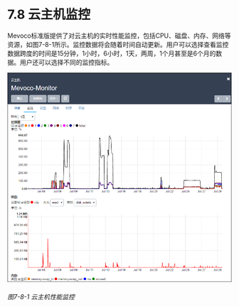 # 7.8 云主机监控

Mevoco标准版提供了对云主机的实时性能监控，包括CPU、磁盘、内存、网络等资源，如图7-8-1所示。监控数据将会随着时间自动更新。用户可以选择查看监控数据跨度的时间是15分钟，1小时，6小时，1天，两周，1个月甚至是6个月的数据。用户还可以选择不同的监控指标。

![png](../images/7-8-1.png "图7-8-1  云主机性能监控")
###### 图7-8-1  云主机性能监控

